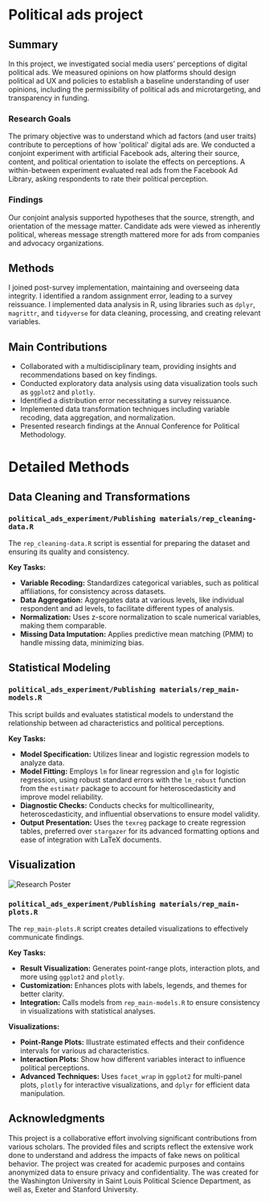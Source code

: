 # Political ads project

## Summary
In this project, we investigated social media users’ perceptions of digital political ads. We measured opinions on how platforms should design political ad UX and policies to establish a baseline understanding of user opinions, including the permissibility of political ads and microtargeting, and transparency in funding.

### Research Goals
The primary objective was to understand which ad factors (and user traits) contribute to perceptions of how 'political' digital ads are. We conducted a conjoint experiment with artificial Facebook ads, altering their source, content, and political orientation to isolate the effects on perceptions. A within-between experiment evaluated real ads from the Facebook Ad Library, asking respondents to rate their political perception.

### Findings
Our conjoint analysis supported hypotheses that the source, strength, and orientation of the message matter. Candidate ads were viewed as inherently political, whereas message strength mattered more for ads from companies and advocacy organizations.

## Methods
I joined post-survey implementation, maintaining and overseeing data integrity. I identified a random assignment error, leading to a survey reissuance. I implemented data analysis in R, using libraries such as `dplyr`, `magrittr`, and `tidyverse` for data cleaning, processing, and creating relevant variables.

## Main Contributions
- Collaborated with a multidisciplinary team, providing insights and recommendations based on key findings.
- Conducted exploratory data analysis using data visualization tools such as `ggplot2` and `plotly`.
- Identified a distribution error necessitating a survey reissuance.
- Implemented data transformation techniques including variable recoding, data aggregation, and normalization.
- Presented research findings at the Annual Conference for Political Methodology.


# Detailed Methods

## Data Cleaning and Transformations
### `political_ads_experiment/Publishing materials/rep_cleaning-data.R`
The `rep_cleaning-data.R` script is essential for preparing the dataset and ensuring its quality and consistency.

**Key Tasks:**
- **Variable Recoding:** Standardizes categorical variables, such as political affiliations, for consistency across datasets.
- **Data Aggregation:** Aggregates data at various levels, like individual respondent and ad levels, to facilitate different types of analysis.
- **Normalization:** Uses z-score normalization to scale numerical variables, making them comparable.
- **Missing Data Imputation:** Applies predictive mean matching (PMM) to handle missing data, minimizing bias.

## Statistical Modeling
### `political_ads_experiment/Publishing materials/rep_main-models.R`
This script builds and evaluates statistical models to understand the relationship between ad characteristics and political perceptions.

**Key Tasks:**
- **Model Specification:** Utilizes linear and logistic regression models to analyze data.
- **Model Fitting:** Employs `lm` for linear regression and `glm` for logistic regression, using robust standard errors with the `lm_robust` function from the `estimatr` package to account for heteroscedasticity and improve model reliability.
- **Diagnostic Checks:** Conducts checks for multicollinearity, heteroscedasticity, and influential observations to ensure model validity.
- **Output Presentation:** Uses the `texreg` package to create regression tables, preferred over `stargazer` for its advanced formatting options and ease of integration with LaTeX documents.

## Visualization

![Research Poster](https://github.com/domlockett/political_ads_experiment/blob/main/images/poster.jpg)

### `political_ads_experiment/Publishing materials/rep_main-plots.R`
The `rep_main-plots.R` script creates detailed visualizations to effectively communicate findings.

**Key Tasks:**
- **Result Visualization:** Generates point-range plots, interaction plots, and more using `ggplot2` and `plotly`.
- **Customization:** Enhances plots with labels, legends, and themes for better clarity.
- **Integration:** Calls models from `rep_main-models.R` to ensure consistency in visualizations with statistical analyses.

**Visualizations:**
- **Point-Range Plots:** Illustrate estimated effects and their confidence intervals for various ad characteristics.
- **Interaction Plots:** Show how different variables interact to influence political perceptions.
- **Advanced Techniques:** Uses `facet_wrap` in `ggplot2` for multi-panel plots, `plotly` for interactive visualizations, and `dplyr` for efficient data manipulation.

## Acknowledgments

This project is a collaborative effort involving significant contributions from various scholars. The provided files and scripts reflect the extensive work done to understand and address the impacts of fake news on political behavior. The project was created for academic purposes and contains anonymized data to ensure privacy and confidentiality. The was created for the Washington University in Saint Louis Political Science Department, as well as, Exeter and Stanford University.
